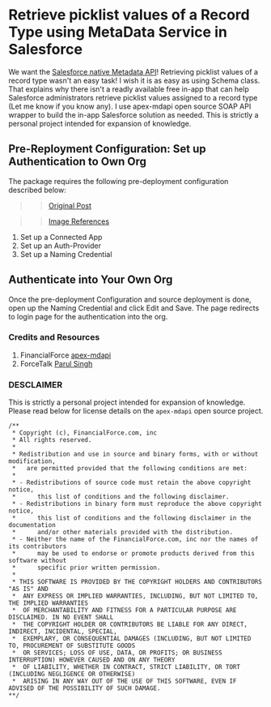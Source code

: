 # Retrieve picklist values of a Record Type using MetaData Service in Salesforce

We want the [Salesforce native Metadata API](https://ideas.salesforce.com/s/idea/a0B8W00000Gdm2SUAR/ability-to-update-metadata-from-apex-apex-metadata-api)! Retrieving picklist values of a record type wasn't an easy task! I wish it is as easy as using Schema class. That explains why there isn't a readly available free in-app that can help Salesforce administrators retrieve picklist values assigned to a record type (Let me know if you know any). I use apex-mdapi open source SOAP API wrapper to build the in-app Salesforce solution as needed. This is strictly a personal project intended for expansion of knowledge.


## Pre-Reployment Configuration: Set up Authentication to Own Org
The package requires the following pre-deployment configuration described below:

>> [Original Post](https://www.gscloudsolutions.com/blogpost/Using-Named-Credentials-with-the-Apex-Wrapper-Salesforce-Metadata-API-apex-mdapi?blogpost=true&utm_source=twitter&utm_medium=social&utm_campaign=named_credentials) 

>> [Image References](assets)

1. Set up a Connected App
2. Set up an Auth-Provider
3. Set up a Naming Credential

## Authenticate into Your Own Org
Once the pre-deployment Configuration and source deployment is done, open up the Naming Credential and click Edit and Save. The page redirects to login page for the authentication into the org.

### Credits and Resources

1. FinancialForce [apex-mdapi](https://github.com/financialforcedev/apex-mdapi/tree/master/apex-mdapi/src/classes)
2. ForceTalk [Parul Singh](https://www.forcetalks.com/blog/retrieve-picklist-value-of-a-record-type-using-metadata-service-in-salesforce/)

### DESCLAIMER 
This is strictly a personal project intended for expansion of knowledge. Please read below for license details on the `apex-mdapi` open source project.
```
/**
 * Copyright (c), FinancialForce.com, inc
 * All rights reserved.
 *
 * Redistribution and use in source and binary forms, with or without modification,
 *   are permitted provided that the following conditions are met:
 *
 * - Redistributions of source code must retain the above copyright notice,
 *      this list of conditions and the following disclaimer.
 * - Redistributions in binary form must reproduce the above copyright notice,
 *      this list of conditions and the following disclaimer in the documentation
 *      and/or other materials provided with the distribution.
 * - Neither the name of the FinancialForce.com, inc nor the names of its contributors
 *      may be used to endorse or promote products derived from this software without
 *      specific prior written permission.
 *
 * THIS SOFTWARE IS PROVIDED BY THE COPYRIGHT HOLDERS AND CONTRIBUTORS "AS IS" AND
 *  ANY EXPRESS OR IMPLIED WARRANTIES, INCLUDING, BUT NOT LIMITED TO, THE IMPLIED WARRANTIES
 *  OF MERCHANTABILITY AND FITNESS FOR A PARTICULAR PURPOSE ARE DISCLAIMED. IN NO EVENT SHALL
 *  THE COPYRIGHT HOLDER OR CONTRIBUTORS BE LIABLE FOR ANY DIRECT, INDIRECT, INCIDENTAL, SPECIAL,
 *  EXEMPLARY, OR CONSEQUENTIAL DAMAGES (INCLUDING, BUT NOT LIMITED TO, PROCUREMENT OF SUBSTITUTE GOODS
 *  OR SERVICES; LOSS OF USE, DATA, OR PROFITS; OR BUSINESS INTERRUPTION) HOWEVER CAUSED AND ON ANY THEORY
 *  OF LIABILITY, WHETHER IN CONTRACT, STRICT LIABILITY, OR TORT (INCLUDING NEGLIGENCE OR OTHERWISE)
 *  ARISING IN ANY WAY OUT OF THE USE OF THIS SOFTWARE, EVEN IF ADVISED OF THE POSSIBILITY OF SUCH DAMAGE.
**/
```


